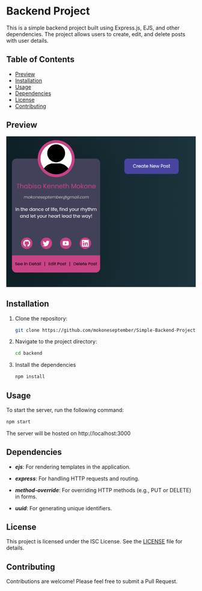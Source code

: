 # Backend Project

This is a simple backend project built using Express.js, EJS, and other dependencies. The project allows users to create, edit, and delete posts with user details.

## Table of Contents

- [Preview](#preview)
- [Installation](#installation)
- [Usage](#usage)
- [Dependencies](#dependencies)
- [License](#license)
- [Contributing](#contributing)

## Preview
![preview.png](./assets/preview.png?raw=true)

## Installation

1. Clone the repository:
   ```bash
   git clone https://github.com/mokoneseptember/Simple-Backend-Project/
   ```

3. Navigate to the project directory:
   ```bash
   cd backend
   ```
   
5. Install the dependencies
   ```bash
   npm install
   ```

## Usage
To start the server, run the following command:
```bash
npm start
```

The server will be hosted on http://localhost:3000

## Dependencies

- ***ejs***: For rendering templates in the application.

- ***express***: For handling HTTP requests and routing.

- ***method-override***: For overriding HTTP methods (e.g., PUT or DELETE) in forms.

- ***uuid***: For generating unique identifiers.

## License

This project is licensed under the ISC License. See the [LICENSE](./LICENSE) file for details.

## Contributing

Contributions are welcome! Please feel free to submit a Pull Request.